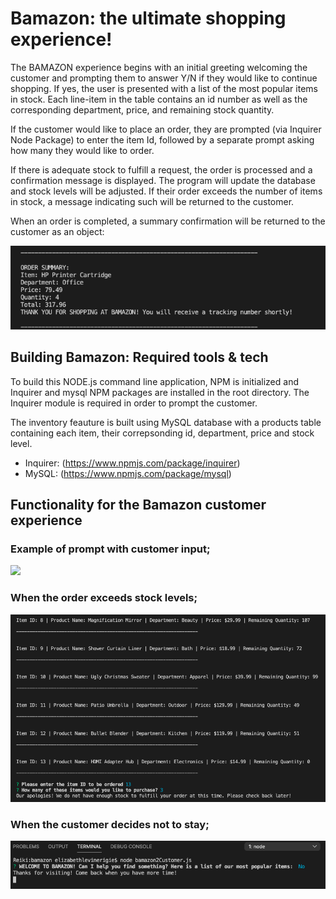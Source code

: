 # Bamazon: the ultimate shopping experience! 

The BAMAZON experience begins with an initial greeting welcoming the customer and prompting them to answer Y/N if they would like to continue shopping. If yes, the user is presented with a list of the most popular items in stock. Each line-item in the table contains an id number as well as the corresponding department, price, and remaining stock quantity.

If the customer would like to place an order, they are prompted (via Inquirer Node Package) to enter the item Id, followed by a separate prompt asking how many they would like to order.

If there is adequate stock to fulfill a request, the order is processed and a confirmation message is displayed. The program will update the database and stock levels will be adjusted. If their order exceeds the number of items in stock, a message indicating such will be returned to the customer.

When an order is completed, a summary confirmation will be returned to the customer as an object:

![](images/customer-receipt.png)

## Building Bamazon: Required tools & tech 

To build this NODE.js command line application, NPM is initialized and Inquirer and mysql NPM packages are installed in the root directory. The Inquirer module is required in order to prompt the customer.

The inventory feauture is built using MySQL database with a products table containing each item, their correpsonding id, department, price and stock level.

- Inquirer: (https://www.npmjs.com/package/inquirer)
- MySQL: (https://www.npmjs.com/package/mysql)

## Functionality for the Bamazon customer experience 

### Example of prompt with customer input; 

![](images/bam_best_sweater.gif)

### When the order exceeds stock levels; 

![](images/no-stock.png)

### When the customer decides not to stay;

![](images/not-staying.png)
